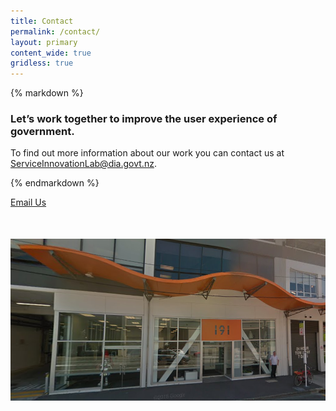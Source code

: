 ```yaml
---
title: Contact
permalink: /contact/
layout: primary
content_wide: true
gridless: true
---
```

<!--
<div class="usa-grid usa-grid-reversed">
<aside class="usa-section usa-grid-reversed-right usa-width-one-third section-info section-info-gray">
  <ul>
    <li class="section-info-list-item">
      <div class="section-info-header">Physical Address</div>
      <p>Service Innovation Lab, Level 4, 191 Thorndon Quay, Wellington, New Zealand</p>
    </li>
    <li class="section-info-list-item">
      <div class="section-info-header">Transport Info</div>
      <ul>
        <li>Bus stop 5022 or 5494 Buses: 1,19e, 24, 26, 52, 56, 57, 58, 60e, 83</li>
        <li>Parking along Thorndon Quay</li>
      </ul>
    </li>
    <li class="section-info-list-item">
      <div class="section-info-header"></div>
    <iframe src="https://www.google.com/maps/embed?pb=!1m18!1m12!1m3!1d2998.7063472052146!2d174.77947971542227!3d-41.271729279274886!2m3!1f0!2f0!3f0!3m2!1i1024!2i768!4f13.1!3m3!1m2!1s0x6d38ae250dadc591%3A0xb2e04dde972138ea!2s191+Thorndon+Quay%2C+Pipitea%2C+Wellington+6011!5e0!3m2!1sen!2snz!4v1544731549207"  frameborder="1" style="border:0" allowfullscreen></iframe>
    </li>
  </ul>
</aside>
<div class="usa-section usa-width-two-thirds"> -->
{% markdown %}

### Let’s work together to improve the user experience of government.

To find out more information about our work you can contact us at ServiceInnovationLab@dia.govt.nz.

{% endmarkdown %}

<a class="usa-button usa-button-marginless" href="mailto:ServiceInnovationLab@dia.govt.nz?">Email Us</a> <!--subject=Partnering with The Service Innovation Lab-->
<img src = "/assets/img/191ThorndonQuay.png" style = "padding-top:50px;padding-bottom:11px">

</div>

</div>

<!--<div class="usa-grid usa-grid-line">
  <hr/>
</div> -->
